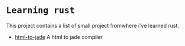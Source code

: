 # `Learning rust`
This project contains a list of small project fromwhere i've learned rust.  

- [html-to-jade](./html-to-jade) A html to jade compiler
